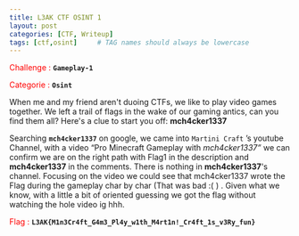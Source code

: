 ```yaml
---
title: L3AK CTF OSINT 1
layout: post
categories: [CTF, Writeup]
tags: [ctf,osint]     # TAG names should always be lowercase
---
```

<span style="color:red">Challenge : </span> **`Gameplay-1`**

<span style="color:red">Categorie : </span> **`Osint`**

When me and my friend aren't duoing CTFs, we like to play video games together. We left a trail of flags in the wake of our gaming antics, can you find them all? Here's a clue to start you off: **mch4cker1337**

Searching **`mch4cker1337`** on google, we came into `Martini Craft` ’s youtube Channel, with a video “Pro Minecraft Gameplay with **mch4cker1337*”*  we can confirm we are on the right path with Flag1 in the description and **mch4cker1337** in the comments. There is nothing in **mch4cker1337**'s channel. Focusing on the video we could see that mch4cker1337 wrote the Flag during the gameplay char by char (That was bad :( ) . Given what we know, with a little a bit of oriented guessing we got the flag without watching the hole video ig hhh.

<span style="color:red">Flag : </span> **`L3AK{M1n3Cr4ft_G4m3_Pl4y_w1th_M4rt1n!_Cr4ft_1s_v3Ry_fun}`**
